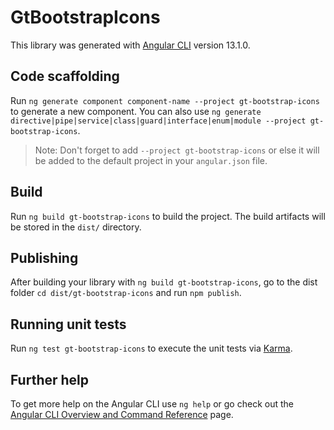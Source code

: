 # GtBootstrapIcons

This library was generated with [Angular CLI](https://github.com/angular/angular-cli) version 13.1.0.

## Code scaffolding

Run `ng generate component component-name --project gt-bootstrap-icons` to generate a new component. You can also use `ng generate directive|pipe|service|class|guard|interface|enum|module --project gt-bootstrap-icons`.

> Note: Don't forget to add `--project gt-bootstrap-icons` or else it will be added to the default project in your `angular.json` file.

## Build

Run `ng build gt-bootstrap-icons` to build the project. The build artifacts will be stored in the `dist/` directory.

## Publishing

After building your library with `ng build gt-bootstrap-icons`, go to the dist folder `cd dist/gt-bootstrap-icons` and run `npm publish`.

## Running unit tests

Run `ng test gt-bootstrap-icons` to execute the unit tests via [Karma](https://karma-runner.github.io).

## Further help

To get more help on the Angular CLI use `ng help` or go check out the [Angular CLI Overview and Command Reference](https://angular.io/cli) page.
